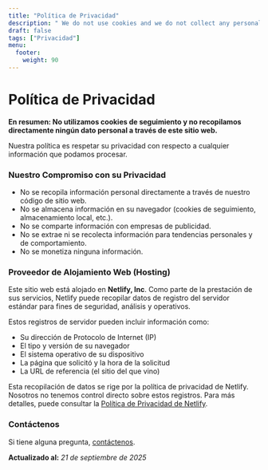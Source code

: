 ```yaml
---
title: "Política de Privacidad"
description: " We do not use cookies and we do not collect any personal data."
draft: false
tags: ["Privacidad"]
menu:
  footer:
    weight: 90
---
```


# Política de Privacidad

**En resumen: No utilizamos cookies de seguimiento y no recopilamos directamente ningún dato personal a través de este sitio web.**

Nuestra política es respetar su privacidad con respecto a cualquier información que podamos procesar.

### Nuestro Compromiso con su Privacidad

- No se recopila información personal directamente a través de nuestro código de sitio web.
- No se almacena información en su navegador (cookies de seguimiento, almacenamiento local, etc.).
- No se comparte información con empresas de publicidad.
- No se extrae ni se recolecta información para tendencias personales y de comportamiento.
- No se monetiza ninguna información.

### Proveedor de Alojamiento Web (Hosting)

Este sitio web está alojado en **Netlify, Inc**. Como parte de la prestación de sus servicios, Netlify puede recopilar datos de registro del servidor estándar para fines de seguridad, análisis y operativos.

Estos registros de servidor pueden incluir información como:

- Su dirección de Protocolo de Internet (IP)
- El tipo y versión de su navegador
- El sistema operativo de su dispositivo
- La página que solicitó y la hora de la solicitud
- La URL de referencia (el sitio del que vino)

Esta recopilación de datos se rige por la política de privacidad de Netlify. Nosotros no tenemos control directo sobre estos registros. Para más detalles, puede consultar la [Política de Privacidad de Netlify](https://www.netlify.com/privacy/).

### Contáctenos

Si tiene alguna pregunta, [contáctenos](/contacto/).

**Actualizado al:** *21 de septiembre de 2025*
